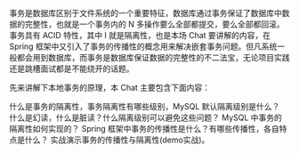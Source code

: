 

事务是数据库区别于文件系统的一个重要特征，数据库通过事务保证了数据库中数据的完整性，也就是一个事务内的 N 多操作要么全部都提交，要么全部都回滚。事务具有 ACID 特性，其中 I 就是隔离性，也是本场 Chat 要讲解的内容，在 Spring 框架中又引入了事务的传播性的概念用来解决嵌套事务问题。但凡系统一般都会用到数据库，而事务是数据库保证数据的完整性的不二法宝，无论项目实践还是跳槽面试都是不能绕开的话题。

先来讲解下本地事务的原理，本 Chat 主要包含下面内容：

什么是事务的隔离性，事务隔离性有哪些级别，MySQL 默认隔离级别是什么？
什么是幻读，什么是脏读？什么隔离级别可以避免这些问题？
MySQL 中事务的隔离性如何实现的？
Spring 框架中事务的传播性是什么？有哪些传播性，各自特点是什么？
实战演示事务的传播性与隔离性(demo实战)。


